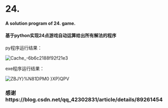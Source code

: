 # 24.
#### A solution program of 24. game.
#### 基于python实现24点游戏自动运算给出所有解法的程序
py程序运行结果：

![Cache_-6b6c2188f92f21e3](https://user-images.githubusercontent.com/92998962/152570877-82313fae-b08b-46d3-b91d-1eb342ef3b75.jpg)

exe程序运行结果：

![ZBJY}%N81DPM0 }XP)QPV](https://user-images.githubusercontent.com/92998962/152570954-7f6926c6-3daf-4150-9bd0-acb04142264d.png)
### 感谢https://blog.csdn.net/qq_42302831/article/details/89261454
